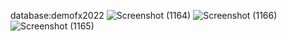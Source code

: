 database:demofx2022
![Screenshot (1164)](https://user-images.githubusercontent.com/71547739/180605255-86ccf821-8b20-4b67-b345-1509f1a5def1.png)
![Screenshot (1166)](https://user-images.githubusercontent.com/71547739/180605274-50cb6aa6-1cbe-4302-9b6f-b9469fecf12d.png)
![Screenshot (1165)](https://user-images.githubusercontent.com/71547739/180605277-54038072-eaa9-4477-a4c0-02533fc9b520.png)
